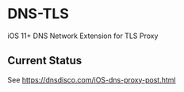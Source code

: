 # DNS-TLS
iOS 11+ DNS Network Extension for TLS Proxy

## Current Status

See https://dnsdisco.com/iOS-dns-proxy-post.html
